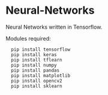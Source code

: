 # Neural-Networks
Neural Networks written in Tensorflow.

Modules required: 
```
  pip install tensorflow
  pip install keras
  pip install tflearn
  pip install numpy
  pip install pandas
  pip install matplotlib
  pip install opencv2
  pip install sklearn
```
